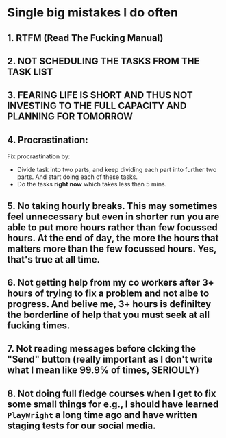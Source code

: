 # Single big mistakes I do often

## 1. RTFM (Read The Fucking Manual)

## 2. NOT SCHEDULING THE TASKS FROM THE TASK LIST

## 3. FEARING LIFE IS SHORT AND THUS NOT INVESTING TO THE FULL CAPACITY AND PLANNING FOR TOMORROW

## 4. Procrastination:

Fix procrastination by:

  - Divide task into two parts, and keep dividing each part into further two parts. And start doing each of these tasks.
  - Do the tasks **right now** which takes less than 5 mins.

## 5. No taking hourly breaks. This may sometimes feel unnecessary but even in shorter run you are able to put more hours rather than few focussed hours. At the end of day, the more the hours that matters more than the few focussed hours. Yes, that's true at all time.

## 6. Not getting help from my co workers after 3+ hours of trying to fix a problem and not albe to progress. And belive me, 3+ hours is definiltey the borderline of help that you must seek at all fucking times.

## 7. Not reading messages before clcking the "Send" button (really important as I don't write what I mean like 99.9% of times, SERIOULY)

## 8. Not doing full fledge courses when I get to fix some small things for e.g., I should have learned `PlayWright` a long time ago and have written staging tests for our social media.
